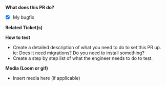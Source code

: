 **What does this PR do?**

- [x] My bugfix

**Related Ticket(s)**



**How to test**

- Create a detailed description of what you need to do to set this PR up. ie: Does it need migrations? Do you need to install something?
- Create a step by step list of what the engineer needs to do to test.

**Media (Loom or gif)**

- Insert media here (if applicable)
